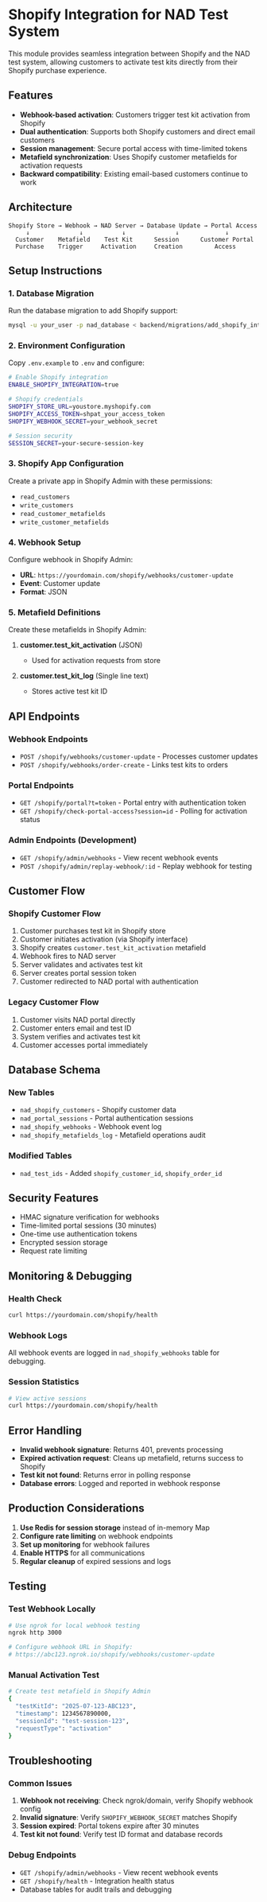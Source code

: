 # Shopify Integration for NAD Test System

This module provides seamless integration between Shopify and the NAD test system, allowing customers to activate test kits directly from their Shopify purchase experience.

## Features

- **Webhook-based activation**: Customers trigger test kit activation from Shopify
- **Dual authentication**: Supports both Shopify customers and direct email customers
- **Session management**: Secure portal access with time-limited tokens
- **Metafield synchronization**: Uses Shopify customer metafields for activation requests
- **Backward compatibility**: Existing email-based customers continue to work

## Architecture

```
Shopify Store → Webhook → NAD Server → Database Update → Portal Access
     ↓              ↓           ↓              ↓             ↓
  Customer    Metafield    Test Kit      Session      Customer Portal
  Purchase    Trigger     Activation     Creation         Access
```

## Setup Instructions

### 1. Database Migration

Run the database migration to add Shopify support:

```bash
mysql -u your_user -p nad_database < backend/migrations/add_shopify_integration.sql
```

### 2. Environment Configuration

Copy `.env.example` to `.env` and configure:

```bash
# Enable Shopify integration
ENABLE_SHOPIFY_INTEGRATION=true

# Shopify credentials
SHOPIFY_STORE_URL=youstore.myshopify.com
SHOPIFY_ACCESS_TOKEN=shpat_your_access_token
SHOPIFY_WEBHOOK_SECRET=your_webhook_secret

# Session security
SESSION_SECRET=your-secure-session-key
```

### 3. Shopify App Configuration

Create a private app in Shopify Admin with these permissions:
- `read_customers`
- `write_customers` 
- `read_customer_metafields`
- `write_customer_metafields`

### 4. Webhook Setup

Configure webhook in Shopify Admin:
- **URL**: `https://yourdomain.com/shopify/webhooks/customer-update`
- **Event**: Customer update
- **Format**: JSON

### 5. Metafield Definitions

Create these metafields in Shopify Admin:

1. **customer.test_kit_activation** (JSON)
   - Used for activation requests from store

2. **customer.test_kit_log** (Single line text)
   - Stores active test kit ID

## API Endpoints

### Webhook Endpoints
- `POST /shopify/webhooks/customer-update` - Processes customer updates
- `POST /shopify/webhooks/order-create` - Links test kits to orders

### Portal Endpoints
- `GET /shopify/portal?t=token` - Portal entry with authentication token
- `GET /shopify/check-portal-access?session=id` - Polling for activation status

### Admin Endpoints (Development)
- `GET /shopify/admin/webhooks` - View recent webhook events
- `POST /shopify/admin/replay-webhook/:id` - Replay webhook for testing

## Customer Flow

### Shopify Customer Flow
1. Customer purchases test kit in Shopify store
2. Customer initiates activation (via Shopify interface)
3. Shopify creates `customer.test_kit_activation` metafield
4. Webhook fires to NAD server
5. Server validates and activates test kit
6. Server creates portal session token
7. Customer redirected to NAD portal with authentication

### Legacy Customer Flow
1. Customer visits NAD portal directly
2. Customer enters email and test ID
3. System verifies and activates test kit
4. Customer accesses portal immediately

## Database Schema

### New Tables
- `nad_shopify_customers` - Shopify customer data
- `nad_portal_sessions` - Portal authentication sessions
- `nad_shopify_webhooks` - Webhook event log
- `nad_shopify_metafields_log` - Metafield operations audit

### Modified Tables
- `nad_test_ids` - Added `shopify_customer_id`, `shopify_order_id`

## Security Features

- HMAC signature verification for webhooks
- Time-limited portal sessions (30 minutes)
- One-time use authentication tokens
- Encrypted session storage
- Request rate limiting

## Monitoring & Debugging

### Health Check
```bash
curl https://yourdomain.com/shopify/health
```

### Webhook Logs
All webhook events are logged in `nad_shopify_webhooks` table for debugging.

### Session Statistics
```bash
# View active sessions
curl https://yourdomain.com/shopify/health
```

## Error Handling

- **Invalid webhook signature**: Returns 401, prevents processing
- **Expired activation request**: Cleans up metafield, returns success to Shopify
- **Test kit not found**: Returns error in polling response
- **Database errors**: Logged and reported in webhook response

## Production Considerations

1. **Use Redis for session storage** instead of in-memory Map
2. **Configure rate limiting** on webhook endpoints
3. **Set up monitoring** for webhook failures
4. **Enable HTTPS** for all communications
5. **Regular cleanup** of expired sessions and logs

## Testing

### Test Webhook Locally
```bash
# Use ngrok for local webhook testing
ngrok http 3000

# Configure webhook URL in Shopify:
# https://abc123.ngrok.io/shopify/webhooks/customer-update
```

### Manual Activation Test
```bash
# Create test metafield in Shopify Admin
{
  "testKitId": "2025-07-123-ABC123",
  "timestamp": 1234567890000,
  "sessionId": "test-session-123",
  "requestType": "activation"
}
```

## Troubleshooting

### Common Issues

1. **Webhook not receiving**: Check ngrok/domain, verify Shopify webhook config
2. **Invalid signature**: Verify `SHOPIFY_WEBHOOK_SECRET` matches Shopify
3. **Session expired**: Portal tokens expire after 30 minutes
4. **Test kit not found**: Verify test ID format and database records

### Debug Endpoints
- `GET /shopify/admin/webhooks` - View recent webhook events
- `GET /shopify/health` - Integration health status
- Database tables for audit trails and debugging
